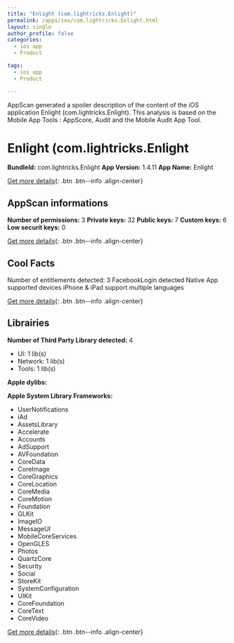 ```yaml
---
title: "Enlight (com.lightricks.Enlight)"
permalink: /apps/ios/com.lightricks.Enlight.html
layout: single
author_profile: false
categories: 
  - ios app 
  - Product 

tags: 
  - ios app 
  - Product 

---
```

AppScan generated a spoiler description of the content of the iOS application Enlight (com.lightricks.Enlight). This analysis is based on the Mobile App Tools : AppScore, Audit and the Mobile Audit App Tool.

# Enlight (com.lightricks.Enlight

**BundleId:** com.lightricks.Enlight
**App Version:** 1.4.11
**App Name:** Enlight


[Get more details](/pricing.html){: .btn .btn--info .align-center}  
  
## AppScan informations 

**Number of permissions:** 3
**Private keys:** 32
**Public keys:** 7
**Custom keys:** 6
**Low securit keys:** 0
  
[Get more details](/pricing.html){: .btn .btn--info .align-center}

## Cool Facts

Number of entitlements detected: 3
FacebookLogin detected
Native App
supported devices iPhone & iPad
support multiple languages
  
[Get more details](/pricing.html){: .btn .btn--info .align-center}

## Librairies 
**Number of Third Party Library detected:** 4
- UI: 1 lib(s)
- Network: 1 lib(s)
- Tools: 1 lib(s)

**Apple dylibs:**


**Apple System Library Frameworks:**
- UserNotifications
- iAd
- AssetsLibrary
- Accelerate
- Accounts
- AdSupport
- AVFoundation
- CoreData
- CoreImage
- CoreGraphics
- CoreLocation
- CoreMedia
- CoreMotion
- Foundation
- GLKit
- ImageIO
- MessageUI
- MobileCoreServices
- OpenGLES
- Photos
- QuartzCore
- Security
- Social
- StoreKit
- SystemConfiguration
- UIKit
- CoreFoundation
- CoreText
- CoreVideo


  
[Get more details](/pricing.html){: .btn .btn--info .align-center}

